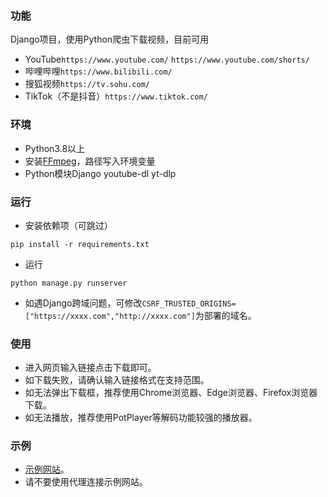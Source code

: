 ### 功能

Django项目，使用Python爬虫下载视频，目前可用
* YouTube```https://www.youtube.com/``` ```https://www.youtube.com/shorts/```
* 哔哩哔哩```https://www.bilibili.com/```
* 搜狐视频```https://tv.sohu.com/```
* TikTok（不是抖音）```https://www.tiktok.com/```

### 环境

* Python3.8以上
* 安装[FFmpeg](https://ffmpeg.org//)，路径写入环境变量
* Python模块Django  youtube-dl  yt-dlp

### 运行
* 安装依赖项（可跳过）
```
pip install -r requirements.txt
```
* 运行
```
python manage.py runserver
```
* 如遇Django跨域问题，可修改```CSRF_TRUSTED_ORIGINS=["https://xxxx.com","http://xxxx.com"]```为部署的域名。
  
### 使用
* 进入网页输入链接点击下载即可。
* 如下载失败，请确认输入链接格式在支持范围。
* 如无法弹出下载框，推荐使用Chrome浏览器、Edge浏览器、Firefox浏览器下载。
* 如无法播放，推荐使用PotPlayer等解码功能较强的播放器。
  
### 示例
* [示例网站](http://136.244.83.50:4455/)。
* 请不要使用代理连接示例网站。

